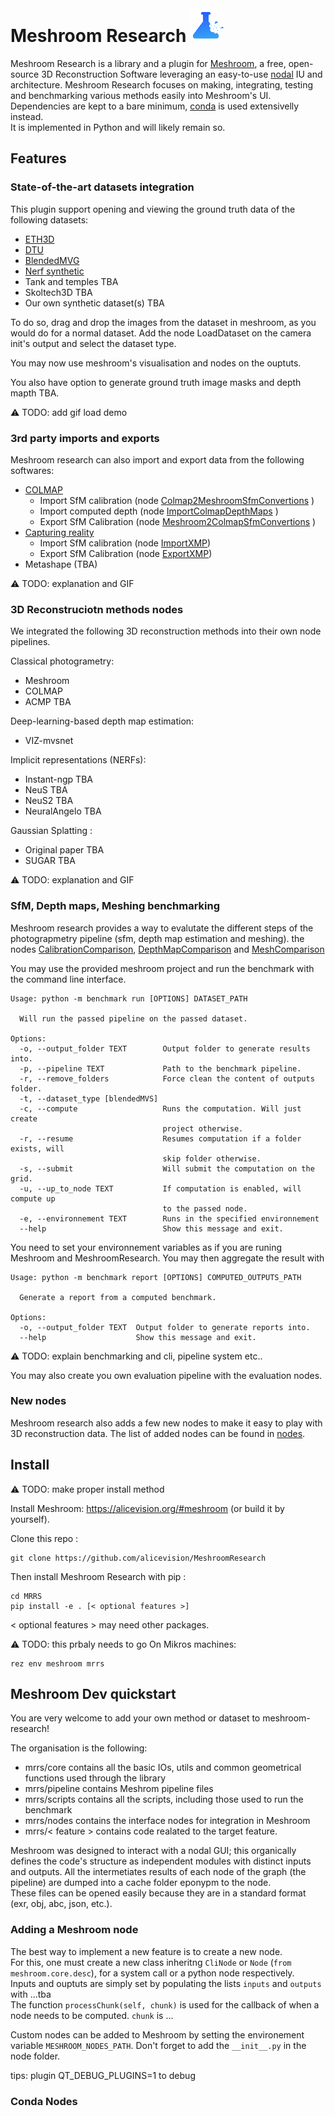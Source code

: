 # Meshroom Research ![](./assets/logo-inline.png)

Meshroom Research is a library and a plugin for [Meshroom](https://alicevision.org/#meshroom), a free, open-source 3D Reconstruction Software leveraging an easy-to-use [nodal](https://en.wikipedia.org/wiki/Node_graph_architecture) IU and architecture.
Meshroom Research focuses on making, integrating, testing and benchmarking various methods easily into Meshroom's UI.
Dependencies are kept to a bare minimum, [conda](https://conda.io/projects/conda/en/latest/user-guide/install/index.html) is used extensivelly instead.  
It is implemented in Python and will likely remain so.

## Features 

### State-of-the-art datasets integration

This plugin support opening and viewing the ground truth data of the following datasets:

- [ETH3D](https://www.eth3d.net/overview)
- [DTU](https://roboimagedata.compute.dtu.dk/?page_id=36)
- [BlendedMVG](https://github.com/YoYo000/BlendedMVS)
- [Nerf synthetic](https://www.matthewtancik.com/nerf)
- Tank and temples TBA
- Skoltech3D TBA
- Our own synthetic dataset(s) TBA

To do so, drag and drop the images from the dataset in meshroom, as you would do for a normal dataset. 
Add the node LoadDataset on the camera init's output and select the dataset type.

You may now use meshroom's visualisation and nodes on the ouptuts. 

You also have option to generate ground truth image masks and depth mapth TBA.

:warning: TODO: add gif load demo

### 3rd party imports and exports

Meshroom research can also import and export data from the following softwares:

- [COLMAP](https://colmap.github.io/)
  - Import SfM calibration (node [Colmap2MeshroomSfmConvertions](https://github.com/alicevision/MeshroomResearch/blob/main/mrrs/nodes/colmap/Colmap2MeshroomSfmConvertions.py) )
  - Import computed depth (node [ImportColmapDepthMaps](https://github.com/alicevision/MeshroomResearch/blob/main/mrrs/nodes/colmap/ImportColmapDepthMaps.py) )
  - Export SfM Calibration (node [Meshroom2ColmapSfmConvertions](https://github.com/alicevision/MeshroomResearch/blob/main/mrrs/nodes/colmap/Meshroom2ColmapSfmConvertions.py) )
- [Capturing reality](https://www.capturingreality.com/)
  - Import SfM calibration (node [ImportXMP](https://github.com/alicevision/MeshroomResearch/blob/main/mrrs/nodes/reality_capture/ImportXMP.py))
  - Export SfM Calibration (node [ExportXMP](https://github.com/alicevision/MeshroomResearch/blob/main/mrrs/nodes/reality_capture/ExportXMP.py))
- Metashape (TBA)

:warning: TODO:  explanation and GIF

### 3D Reconstruciotn methods nodes

We integrated the following 3D reconstruction methods into their own node pipelines.

Classical photogrametry:
  - Meshroom
  - COLMAP
  - ACMP TBA

Deep-learning-based depth map estimation:
  - VIZ-mvsnet

Implicit representations (NERFs):
  - Instant-ngp TBA
  - NeuS TBA
  - NeuS2 TBA
  - NeuralAngelo TBA

Gaussian Splatting :
  - Original paper TBA
  - SUGAR TBA

:warning: TODO:  explanation and GIF

### SfM, Depth maps, Meshing benchmarking

Meshroom research provides a way to evalutate the different steps of the photograpmetry pipeline (sfm, depth map estimation and meshing).
the nodes [CalibrationComparison](https://github.com/alicevision/MeshroomResearch/blob/main/mrrs/nodes/benchmark/CalibrationComparison.py), [DepthMapComparison](https://github.com/alicevision/MeshroomResearch/blob/main/mrrs/nodes/benchmark/DepthMapComparison.py) and [MeshComparison](https://github.com/alicevision/MeshroomResearch/blob/main/mrrs/nodes/benchmark/MeshComparisonBaptise.py)

You may use the provided meshroom project and run the benchmark with the command line interface.

```
Usage: python -m benchmark run [OPTIONS] DATASET_PATH

  Will run the passed pipeline on the passed dataset.

Options:
  -o, --output_folder TEXT        Output folder to generate results into.
  -p, --pipeline TEXT             Path to the benchmark pipeline.
  -r, --remove_folders            Force clean the content of outputs folder.
  -t, --dataset_type [blendedMVS]
  -c, --compute                   Runs the computation. Will just create
                                  project otherwise.
  -r, --resume                    Resumes computation if a folder exists, will
                                  skip folder otherwise.
  -s, --submit                    Will submit the computation on the grid.
  -u, --up_to_node TEXT           If computation is enabled, will compute up
                                  to the passed node.
  -e, --environnement TEXT        Runs in the specified environnement
  --help                          Show this message and exit.
```
You need to set your environnement variables as if you are runing Meshroom and MeshroomResearch.
You may then aggregate the result with
```
Usage: python -m benchmark report [OPTIONS] COMPUTED_OUTPUTS_PATH

  Generate a report from a computed benchmark.

Options:
  -o, --output_folder TEXT  Output folder to generate reports into.
  --help                    Show this message and exit.
```

:warning: TODO: explain benchmarking and cli, pipeline system etc..

You may also create you own evaluation pipeline with the evaluation nodes.

### New nodes

Meshroom research also adds a few new nodes to make it easy to play with 3D reconstruction data.
The list of added nodes can be found in [nodes](mrrs/nodes/README.md).

## Install

:warning: TODO: make proper install method

Install Meshroom: https://alicevision.org/#meshroom (or build it by yourself).

Clone this repo :
```
git clone https://github.com/alicevision/MeshroomResearch
```
Then install Meshroom Research with pip :
```
cd MRRS
pip install -e . [< optional features >]
```
< optional features > may need other packages.

:warning: TODO: this prbaly needs to go
On Mikros machines:
```
rez env meshroom mrrs
```

## Meshroom Dev quickstart

You are very welcome to add your own method or dataset to meshroom-research!

The organisation is the following:
- mrrs/core contains all the basic IOs, utils and common geometrical functions used through the library
- mrrs/pipeline contains Meshrom pipeline files
- mrrs/scripts contains all the scripts, including those used to run the benchmark
- mrrs/nodes contains the interface nodes for integration in Meshroom
- mrrs/< feature > contains code realated to the target feature.
  
Meshroom was designed to interact with a nodal GUI; this organically defines the code's structure as independent modules with distinct inputs and outputs. All the intermetiates results of each node of the graph (the pipeline) are dumped into a cache folder eponypm to the node.\
These files can be opened easily because they are in a standard format (exr, obj, abc, json, etc.).

### Adding a Meshroom node

The best way to implement a new feature is to create a new node.\
For this, one must create a new class inheritng `CliNode` or `Node` (`from meshroom.core.desc`), for a system call or a python node respectively.\
Inputs and ouptuts are simply set by populating the lists `inputs` and `outputs` with ...tba \
The function `processChunk(self, chunk)` is used for the callback of when a node needs to be computed.
`chunk` is ...

Custom nodes can be added to Meshroom by setting the environement variable `MESHROOM_NODES_PATH`.
Don't forget to add the `__init__.py` in the node folder.


tips:
plugin QT_DEBUG_PLUGINS=1 to debug

### Conda Nodes




